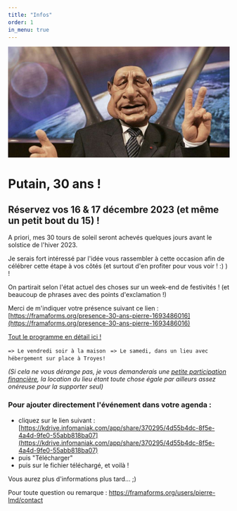 ```yaml
---
title: "Infos"
order: 1
in_menu: true
---
```

![Image de la version de Chirac dans les Guignols de l'info avec son fameux "putain, 2ans  !"](/images/canal-ressuscite-les-guignols-pour-rendre-hommage-jacques-chirac.jpg)

# **Putain, 30 ans !**

## Réservez vos 16 & 17 décembre 2023 (et même un petit bout du 15) !

A priori, mes 30 tours de soleil seront achevés quelques jours avant le solstice de l'hiver 2023.

Je serais fort intéressé par l'idée vous rassembler à cette occasion afin de célébrer cette étape à vos côtés (et surtout d'en profiter pour vous voir ! :) ) !

On partirait selon l'état actuel des choses sur un week-end de festivités ! (et beaucoup de phrases avec des points d'exclamation !)



Merci de m'indiquer votre présence suivant ce lien : [https://framaforms.org/presence-30-ans-pierre-1693486016](https://framaforms.org/presence-30-ans-pierre-1693486016)

[Tout le programme en détail ici !](https://pierre-404.github.io/30-ans-pierre/programme.html)

`=> Le vendredi soir à la maison
`
`=> Le samedi, dans un lieu avec hébergement sur place à Troyes!`


_(Si cela ne vous dérange pas, je vous demanderais une [petite participation financière](https://pierre-404.github.io/30-ans-pierre/finances.html), la location du lieu étant toute chose égale par ailleurs assez onéreuse pour la supporter seul)_

### Pour ajouter directement l'événement dans votre agenda :

- cliquez sur le lien suivant : [https://kdrive.infomaniak.com/app/share/370295/4d55b4dc-8f5e-4a4d-9fe0-55abb818ba07](https://kdrive.infomaniak.com/app/share/370295/4d55b4dc-8f5e-4a4d-9fe0-55abb818ba07)
- puis "Télécharger"
- puis sur le fichier téléchargé, et voilà !



Vous aurez plus d'informations plus tard... ;)


Pour toute question ou remarque : [https://framaforms.org/users/pierre-lmd/contact ](https://framaforms.org/users/pierre-lmd/contact) 